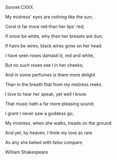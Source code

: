 Sonnet CXXX

My mistress' eyes are nothing like the sun;

Coral is far more red than her lips' red;

If snow be white, why then her breasts are dun;

If hairs be wires, black wires grow on her head.

I have seen roses damask'd, red and white,

But no such roses see I in her cheeks;

And in some perfumes is there more delight

Than in the breath that from my mistress reeks.

I love to hear her speak, yet well I know

That music hath a far more pleasing sound;

I grant I never saw a goddess go;

My mistress, when she walks, treads on the ground:

And yet, by heaven, I think my love as rare
    
As any she belied with false compare.

William Shakespeare
